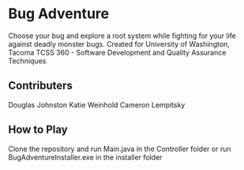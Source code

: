 # Bug Adventure
Choose your bug and explore a root system while fighting for your life against deadly monster bugs. Created for University of Washington, Tacoma TCSS 360 - Software Development and Quality Assurance Techniques

## Contributers
Douglas Johnston
Katie Weinhold
Cameron Lempitsky

## How to Play
Clone the repository and run Main.java in the Controller folder or run BugAdventureInstaller.exe in the installer folder
